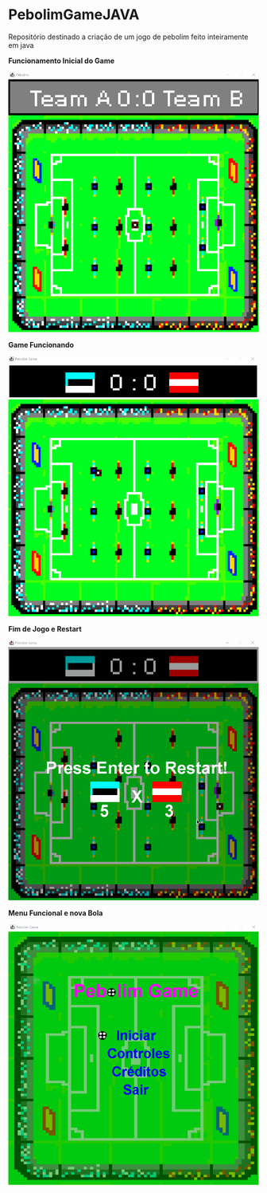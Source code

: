 # PebolimGameJAVA
Repositório destinado a criação de um jogo de pebolim feito inteiramente em java

**Funcionamento Inicial do Game**

![Gif](/gifs/PebolimGame1.gif)

**Game Funcionando** 

![Gif](/gifs//PebolimGameFuncionando.gif)

**Fim de Jogo e Restart** 

![Gif](/gifs/PebolimGameRestart.gif)

**Menu Funcional e nova Bola**

![Gif](/gifs/PebolimGameMenu.gif)